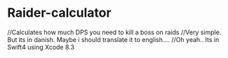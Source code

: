 # Raider-calculator
//Calculates how much DPS you need to kill a boss on raids
//Very simple. But its in danish. Maybe i should translate it to english....
//Oh yeah.. Its in Swift4 using Xcode 8.3

